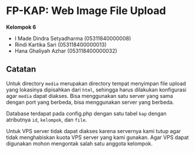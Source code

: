 # FP-KAP: Web Image File Upload

**Kelompok 6**
* I Made Dindra Setyadharma (05311840000008)
* Rindi Kartika Sari (053118400000013)
* Hana Ghaliyah Azhar (053118400000032)

## Catatan

Untuk directory `media` merupakan directory tempat menyimpan file upload yang lokasinya dipisahkan dari `html`, sehingga harus dilakukan konfigurasi agar `media` dapat diakses. Bisa menggunakan satu server yang sama dengan port yang berbeda, bisa menggunakan server yang berbeda. 

Database terdapat pada config.php dengan satu tabel `kap` dengan atributnya `id`, `kelompok`, dan `file`.

Untuk VPS server tidak dapat diakses karena servernya kami tutup agar tidak menghabiskan kuota VPS server yang kami gunakan. Agar VPS dapat digunakan mohon mengontak salah satu anggota kelompok.